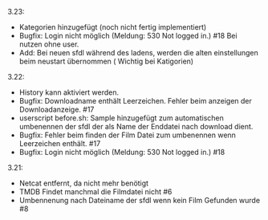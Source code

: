 3.23:
- Kategorien hinzugefügt (noch nicht fertig implementiert)
- Bugfix: Login nicht möglich (Meldung: 530 Not logged in.) #18 Bei nutzen ohne user.
- Add: Bei neuen sfdl während des ladens, werden die alten einstellungen beim neustart übernommen ( Wichtig bei Katigorien)

3.22:
- History kann aktiviert werden.
- Bugfix: Downloadname enthält Leerzeichen. Fehler beim anzeigen der Downloadanzeige. #17
- userscript before.sh: Sample hinzugefügt zum automatischen umbenennen der sfdl der als Name der Enddatei nach download dient.
- Bugfix: Fehler beim finden der Film Datei zum umbenennen wenn Leerzeichen enthält. #17
- Bugfix: Login nicht möglich (Meldung: 530 Not logged in.) #18

3.21:
- Netcat entfernt, da nicht mehr benötigt
- TMDB Findet manchmal die Filmdatei nicht #6 
- Umbennenung nach Dateiname der sfdl wenn kein Film Gefunden wurde #8
